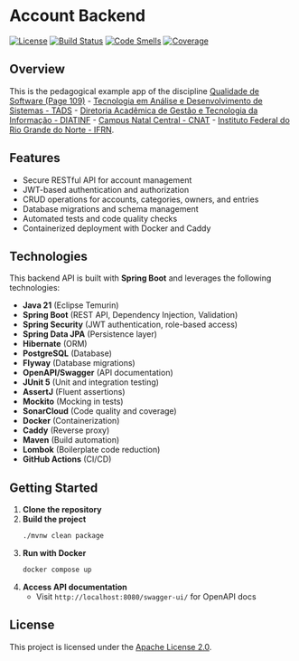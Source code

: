 Account Backend
=======
[![License](http://img.shields.io/:license-apache-blue.svg)](http://www.apache.org/licenses/LICENSE-2.0.html)
[![Build Status](https://github.com/persapiens-classes/account-backend/actions/workflows/maven.yml/badge.svg)](https://github.com/persapiens-classes/account-backend/actions)
[![Code Smells](https://sonarcloud.io/api/project_badges/measure?project=persapiens-classes_account-backend&metric=code_smells)](https://sonarcloud.io/project/issues?issueStatuses=OPEN%2CCONFIRMED&id=persapiens-classes_account-backend)
[![Coverage](https://sonarcloud.io/api/project_badges/measure?project=persapiens-classes_account-backend&metric=coverage)](https://sonarcloud.io/component_measures?id=persapiens-classes_account-backend&metric=coverage&view=list)

## Overview

This is the pedagogical example app of the discipline [Qualidade de Software (Page 109)](https://github.com/persapiens-classes/ifrn-software-quality) - [Tecnologia em Análise e Desenvolvimento de Sistemas - TADS](https://sites.google.com/escolar.ifrn.edu.br/diatinf/cursos/superiores/an%C3%A1lise-e-desenvolvimento-de-sistemas?authuser=0) - [Diretoria Acadêmica de Gestão e Tecnologia da Informação - DIATINF](https://diatinf.ifrn.edu.br) - [Campus Natal Central - CNAT](https://portal.ifrn.edu.br/campus/natalcentral) - [Instituto Federal do Rio Grande do Norte - IFRN](https://portal.ifrn.edu.br/).

## Features

- Secure RESTful API for account management
- JWT-based authentication and authorization
- CRUD operations for accounts, categories, owners, and entries
- Database migrations and schema management
- Automated tests and code quality checks
- Containerized deployment with Docker and Caddy

## Technologies

This backend API is built with **Spring Boot** and leverages the following technologies:

- **Java 21** (Eclipse Temurin)
- **Spring Boot** (REST API, Dependency Injection, Validation)
- **Spring Security** (JWT authentication, role-based access)
- **Spring Data JPA** (Persistence layer)
- **Hibernate** (ORM)
- **PostgreSQL** (Database)
- **Flyway** (Database migrations)
- **OpenAPI/Swagger** (API documentation)
- **JUnit 5** (Unit and integration testing)
- **AssertJ** (Fluent assertions)
- **Mockito** (Mocking in tests)
- **SonarCloud** (Code quality and coverage)
- **Docker** (Containerization)
- **Caddy** (Reverse proxy)
- **Maven** (Build automation)
- **Lombok** (Boilerplate code reduction)
- **GitHub Actions** (CI/CD)

## Getting Started

1. **Clone the repository**
2. **Build the project**
   ```sh
   ./mvnw clean package
   ```
3. **Run with Docker**
   ```sh
   docker compose up
   ```
4. **Access API documentation**
   - Visit `http://localhost:8080/swagger-ui/` for OpenAPI docs

## License

This project is licensed under the [Apache License 2.0](LICENSE).